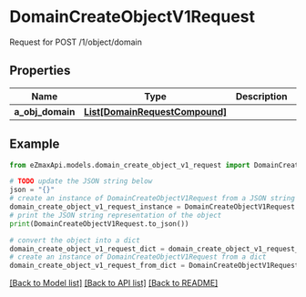 # DomainCreateObjectV1Request

Request for POST /1/object/domain

## Properties

Name | Type | Description | Notes
------------ | ------------- | ------------- | -------------
**a_obj_domain** | [**List[DomainRequestCompound]**](DomainRequestCompound.md) |  | 

## Example

```python
from eZmaxApi.models.domain_create_object_v1_request import DomainCreateObjectV1Request

# TODO update the JSON string below
json = "{}"
# create an instance of DomainCreateObjectV1Request from a JSON string
domain_create_object_v1_request_instance = DomainCreateObjectV1Request.from_json(json)
# print the JSON string representation of the object
print(DomainCreateObjectV1Request.to_json())

# convert the object into a dict
domain_create_object_v1_request_dict = domain_create_object_v1_request_instance.to_dict()
# create an instance of DomainCreateObjectV1Request from a dict
domain_create_object_v1_request_from_dict = DomainCreateObjectV1Request.from_dict(domain_create_object_v1_request_dict)
```
[[Back to Model list]](../README.md#documentation-for-models) [[Back to API list]](../README.md#documentation-for-api-endpoints) [[Back to README]](../README.md)


